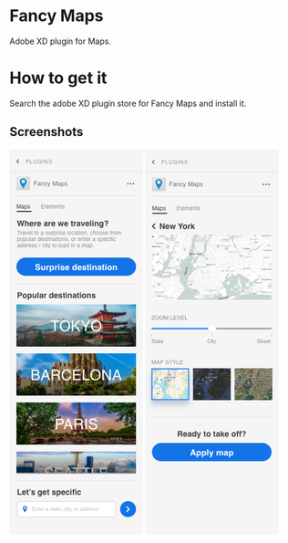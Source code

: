 # Fancy Maps

Adobe XD plugin for Maps.

# How to get it
Search the adobe XD plugin store for Fancy Maps and install it.

## Screenshots
![Pick location](/images/screenshots/1.png?raw=true "Pick location")
![Customize Map](/images/screenshots/2.png?raw=true "Customize Map")
